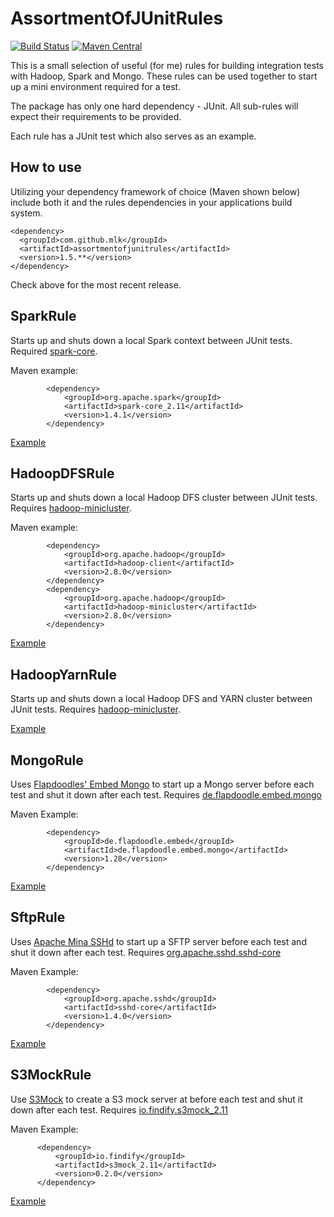 # AssortmentOfJUnitRules

[![Build Status](https://travis-ci.org/mlk/AssortmentOfJUnitRules.svg)](https://travis-ci.org/mlk/AssortmentOfJUnitRules)
[![Maven Central](https://maven-badges.herokuapp.com/maven-central/com.github.mlk/assortmentofjunitrules/badge.svg)](https://search.maven.org/#search%7Cgav%7C1%7Cg%3A%22com.github.mlk%22%20AND%20a%3A%22assortmentofjunitrules%22)

This is a small selection of useful (for me) rules for building integration tests with Hadoop, Spark and Mongo. 
These rules can be used together to start up a mini environment required for a test.  

The package has only one hard dependency - JUnit. All sub-rules will expect their requirements to be provided. 

Each rule has a JUnit test which also serves as an example. 

## How to use

Utilizing your dependency framework of choice (Maven shown below) include both it and the rules dependencies
in your applications build system.

```
<dependency>
  <groupId>com.github.mlk</groupId>
  <artifactId>assortmentofjunitrules</artifactId>
  <version>1.5.**</version>
</dependency>
```
Check above for the most recent release.

## SparkRule

Starts up and shuts down a local Spark context between JUnit tests. Required [spark-core](http://mvnrepository.com/artifact/org.apache.spark).

Maven example:
```
        <dependency>
            <groupId>org.apache.spark</groupId>
            <artifactId>spark-core_2.11</artifactId>
            <version>1.4.1</version>
        </dependency>
```

[Example](https://github.com/mlk/AssortmentOfJUnitRules/blob/master/src/test/java/com/github/mlk/junit/rules/TestSparkRule.java)

## HadoopDFSRule 

Starts up and shuts down a local Hadoop DFS cluster between JUnit tests. Requires [hadoop-minicluster](http://mvnrepository.com/artifact/org.apache.hadoop/hadoop-minicluster).

Maven example:
```
        <dependency>
            <groupId>org.apache.hadoop</groupId>
            <artifactId>hadoop-client</artifactId>
            <version>2.8.0</version>
        </dependency>
        <dependency>
            <groupId>org.apache.hadoop</groupId>
            <artifactId>hadoop-minicluster</artifactId>
            <version>2.8.0</version>
        </dependency>
```

[Example](https://github.com/mlk/AssortmentOfJUnitRules/blob/master/src/test/java/com/github/mlk/junit/rules/TestHadoopRule.java)


## HadoopYarnRule 

Starts up and shuts down a local Hadoop DFS and YARN cluster between JUnit tests. Requires [hadoop-minicluster](http://mvnrepository.com/artifact/org.apache.hadoop/hadoop-minicluster).

[Example](https://github.com/mlk/AssortmentOfJUnitRules/blob/master/src/test/java/com/github/mlk/junit/rules/TestHadoopYarnRule.java)

## MongoRule

Uses [Flapdoodles' Embed Mongo](https://github.com/flapdoodle-oss/de.flapdoodle.embed.mongo) to start up a Mongo
server before each test and shut it down after each test. Requires [de.flapdoodle.embed.mongo](http://mvnrepository.com/artifact/de.flapdoodle.embed/de.flapdoodle.embed.mongo)

Maven Example:
```
        <dependency>
            <groupId>de.flapdoodle.embed</groupId>
            <artifactId>de.flapdoodle.embed.mongo</artifactId>
            <version>1.28</version>
        </dependency>
```

[Example](https://github.com/mlk/AssortmentOfJUnitRules/blob/master/src/test/java/com/github/mlk/junit/rules/TestMongoRule.java)

## SftpRule

Uses [Apache Mina SSHd](https://mina.apache.org/sshd-project/) to start up a SFTP
server before each test and shut it down after each test. Requires [org.apache.sshd.sshd-core](https://mvnrepository.com/artifact/org.apache.sshd/sshd-core)

Maven Example:
```
        <dependency>
            <groupId>org.apache.sshd</groupId>
            <artifactId>sshd-core</artifactId>
            <version>1.4.0</version>
        </dependency>
```

[Example](https://github.com/mlk/AssortmentOfJUnitRules/blob/master/src/test/java/com/github/mlk/junit/rules/TestSftpRule.java)

## S3MockRule

Use [S3Mock](https://github.com/findify/s3mock) to create a S3 mock server at before each test and shut it down after each test. Requires [io.findify.s3mock_2.11](https://mvnrepository.com/artifact/io.findify/s3mock_2.11)

Maven Example:
```
      <dependency>
          <groupId>io.findify</groupId>
          <artifactId>s3mock_2.11</artifactId>
          <version>0.2.0</version>
      </dependency>
```

[Example](https://github.com/mlk/AssortmentOfJUnitRules/blob/master/src/test/java/com/github/mlk/junit/rules/TestS3MockRule.java)

